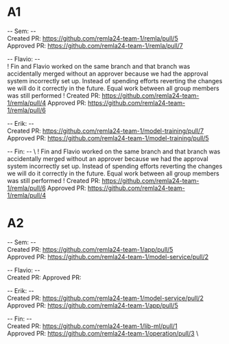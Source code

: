 # A1

-- Sem: --\
Created PR: https://github.com/remla24-team-1/remla/pull/5 \
Approved PR: https://github.com/remla24-team-1/remla/pull/7

-- Flavio: -- \
! Fin and Flavio worked on the same branch and that branch was accidentally merged without an approver because we had the approval system incorrectly set up. Instead of spending efforts reverting the changes we will do it correctly in the future. Equal work between all group members was still performed !
Created PR: https://github.com/remla24-team-1/remla/pull/4
Approved PR: https://github.com/remla24-team-1/remla/pull/6

-- Erik: -- \
Created PR: https://github.com/remla24-team-1/model-training/pull/7 \
Approved PR: https://github.com/remla24-team-1/model-training/pull/5

-- Fin: -- \ 
! Fin and Flavio worked on the same branch and that branch was accidentally merged without an approver because we had the approval system incorrectly set up. Instead of spending efforts reverting the changes we will do it correctly in the future. Equal work between all group members was still performed !
Created PR: https://github.com/remla24-team-1/remla/pull/6
Approved PR: https://github.com/remla24-team-1/remla/pull/4


# A2

-- Sem: --\
Created PR: https://github.com/remla24-team-1/app/pull/5 \
Approved PR: https://github.com/remla24-team-1/model-service/pull/2 

-- Flavio: --\
Created PR: 
Approved PR: 

-- Erik: --\
Created PR: https://github.com/remla24-team-1/model-service/pull/2 \
Approved PR: https://github.com/remla24-team-1/app/pull/5

-- Fin: --\
Created PR: https://github.com/remla24-team-1/lib-ml/pull/1 \
Approved PR: https://github.com/remla24-team-1/operation/pull/3 \

